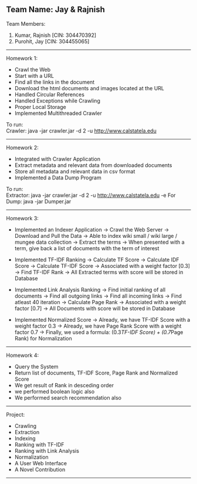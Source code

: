 Team Name: Jay & Rajnish                                                                                                                 
------------------------------------------------------------------------------------

Team Members:                                                                                                                           
1. Kumar, Rajnish [CIN: 304470392]                                                                                                                                                                                                               
2. Purohit, Jay [CIN: 304455065]

------------------------------------------------------------------------------------
Homework 1: <A Crawler Application>
* Crawl the Web
* Start with a URL
* Find all the links in the document
* Download the html documents and images located at the URL
* Handled Circular References
* Handled Exceptions while Crawling
* Proper Local Storage
* Implemented Multithreaded Crawler

To run:                                                                                                                                 
Crawler: java -jar crawler.jar -d 2 -u http://www.calstatela.edu

------------------------------------------------------------------------------------
Homework 2: <An Extractor Applpication>
* Integrated with Crawler Application
* Extract metadata and relevant data from downloaded documents
* Store all metadata and relevant data in csv format <No database used in this hw>
* Implemented a Data Dump Program

To run:                                                                                                                                 
Extractor: java -jar crawler.jar -d 2 -u http://www.calstatela.edu -e
For Dump: java -jar Dumper.jar

------------------------------------------------------------------------------------

Homework 3: <Indexing and Ranking Application>                                                                                                                                                                                                                  
* Implemented an Indexer Application                                                                                                       -> Crawl the Web Server                                                                                                                  -> Download and Pull the Data                                                                                                            -> Able to index wiki small / wiki large / mungee data collection                                                                        -> Extract the terms                                                                                                                     -> When presented with a term, give back a list of documents with the term of interest                                                    
* Implemented TF-IDF Ranking 
-> Calculate TF Score
-> Calculate IDF Score
-> Calculate TF-IDF Score
-> Associated with a weight factor [0.3]
-> Find TF-IDF Rank
-> All Extracted terms with score will be stored in Database

* Implemented Link Analysis Ranking
-> Find initial ranking of all documents
-> Find all outgoing links
-> Find all incoming links
-> Find atleast 40 iteration 
-> Calculate Page Rank
-> Associated with a weight factor [0.7]
-> All Documents with score will be stored in Database

* Implemented Normalized Score
-> Already, we have TF-IDF Score with a weight factor 0.3
-> Already, we have Page Rank Score with a weight factor 0.7
-> Finally, we used a formula: (0.3*TF-IDF Score) + (0.7*Page Rank) for Normalization

------------------------------------------------------------------------------------
Homework 4: <A Simple User Web Interface>
* Query the System
* Return list of documents, TF-IDF Score, Page Rank and Normalized Score
* We get result of Rank in desceding order
* we performed boolean logic also
* We performed search recommendation also

------------------------------------------------------------------------------------
Project: <A Complete Search Engine>
* Crawling
* Extraction
* Indexing
* Ranking with TF-IDF
* Ranking with Link Analysis
* Normalization
* A User Web Interface
* A Novel Contribution <Elastic Search>      

------------------------------------------------------------------------------------
